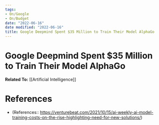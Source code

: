 ```yaml
---
tags:
- On/Google
- On/Budget
date: "2022-06-16"
date modified: "2022-06-16"
title: Google Deepmind Spent $35 Million to Train Their Model AlphaGo
---
```


# Google Deepmind Spent $35 Million to Train Their Model AlphaGo
**Related To:** [[Artificial Intelligence]]

# References
- (References:: https://venturebeat.com/2021/10/15/ai-weekly-ai-model-training-costs-on-the-rise-highlighting-need-for-new-solutions/)
